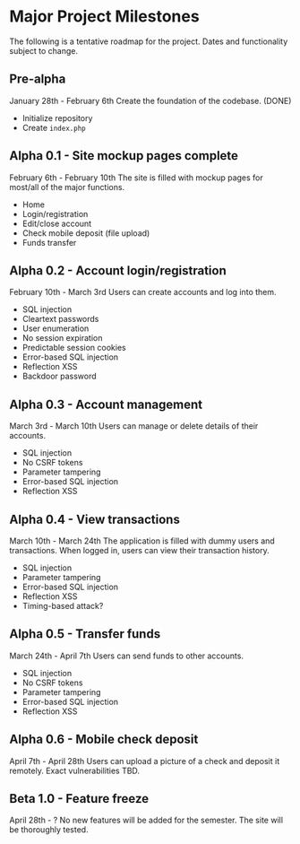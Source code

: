 # Major Project Milestones
The following is a tentative roadmap for the project. Dates and functionality subject to change.

## Pre-alpha
January 28th - February 6th
Create the foundation of the codebase. (DONE)
* Initialize repository
* Create `index.php`

## Alpha 0.1 - Site mockup pages complete
February 6th - February 10th
The site is filled with mockup pages for most/all of the major functions.
* Home
* Login/registration
* Edit/close account
* Check mobile deposit (file upload)
* Funds transfer

## Alpha 0.2 - Account login/registration
February 10th - March 3rd
Users can create accounts and log into them.
* SQL injection
* Cleartext passwords
* User enumeration
* No session expiration
* Predictable session cookies
* Error-based SQL injection
* Reflection XSS
* Backdoor password

## Alpha 0.3 - Account management
March 3rd - March 10th
Users can manage or delete details of their accounts.
* SQL injection 
* No CSRF tokens
* Parameter tampering
* Error-based SQL injection
* Reflection XSS

## Alpha 0.4 - View transactions
March 10th - March 24th
The application is filled with dummy users and transactions. When logged in, users can view their transaction history.
* SQL injection
* Parameter tampering
* Error-based SQL injection
* Reflection XSS
* Timing-based attack?

## Alpha 0.5 - Transfer funds
March 24th - April 7th
Users can send funds to other accounts.
* SQL injection 
* No CSRF tokens
* Parameter tampering
* Error-based SQL injection
* Reflection XSS

## Alpha 0.6 - Mobile check deposit
April 7th - April 28th
Users can upload a picture of a check and deposit it remotely. Exact vulnerabilities TBD.

## Beta 1.0 - Feature freeze
April 28th - ?
No new features will be added for the semester. The site will be thoroughly tested.